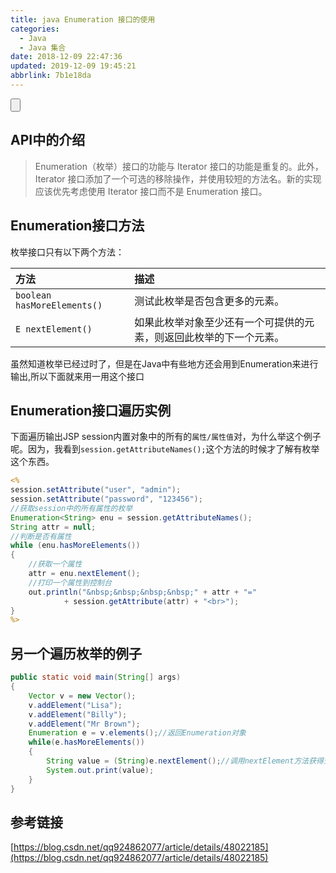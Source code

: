 ```yaml
---
title: java Enumeration 接口的使用
categories: 
  - Java
  - Java 集合
date: 2018-12-09 22:47:36
updated: 2019-12-09 19:45:21
abbrlink: 7b1e18da
---
```

<input type="button" onclick="open_closeTOC()" id="showcloseButton">
<script>
    function open_closeTOC() {var id = document.querySelector(".post-body > ul"); if (id.style.display == "block") {id.style.display = "none";document.getElementById("showcloseButton").value= "展开目录";}else if (id.style.display == "none") {id.style.display = "block";document.getElementById("showcloseButton").value="折叠目录";}}(function () {document.querySelector(".post-body > ul").style.display = "none";document.getElementById("showcloseButton").value="展开目录";})();
</script>

## API中的介绍 ##
> Enumeration（枚举）接口的功能与 Iterator 接口的功能是重复的。此外，Iterator 接口添加了一个可选的移除操作，并使用较短的方法名。新的实现应该优先考虑使用 Iterator 接口而不是 Enumeration 接口。 

## Enumeration接口方法 ##
枚举接口只有以下两个方法：

|方法|描述|
|:-|:-|
|`boolean hasMoreElements()`|测试此枚举是否包含更多的元素。 |
|`E nextElement()`|如果此枚举对象至少还有一个可提供的元素，则返回此枚举的下一个元素。 |

虽然知道枚举已经过时了，但是在Java中有些地方还会用到Enumeration来进行输出,所以下面就来用一用这个接口
## Enumeration接口遍历实例 ##
下面遍历输出JSP session内置对象中的所有的`属性/属性值`对，为什么举这个例子呢。因为，我看到`session.getAttributeNames();`这个方法的时候才了解有枚举这个东西。
```jsp
<%
session.setAttribute("user", "admin");
session.setAttribute("password", "123456");
//获取session中的所有属性的枚举
Enumeration<String> enu = session.getAttributeNames();
String attr = null;
//判断是否有属性
while (enu.hasMoreElements())
{
    //获取一个属性
    attr = enu.nextElement();
    //打印一个属性到控制台
    out.println("&nbsp;&nbsp;&nbsp;&nbsp;" + attr + "="
            + session.getAttribute(attr) + "<br>");
}
%>
```
## 另一个遍历枚举的例子 ##
```java
public static void main(String[] args)
{
    Vector v = new Vector();
    v.addElement("Lisa");
    v.addElement("Billy");
    v.addElement("Mr Brown");
    Enumeration e = v.elements();//返回Enumeration对象
    while(e.hasMoreElements())
    {
        String value = (String)e.nextElement();//调用nextElement方法获得元素
        System.out.print(value);
    }
}
```
## 参考链接 ##
[https://blog.csdn.net/qq924862077/article/details/48022185](https://blog.csdn.net/qq924862077/article/details/48022185)